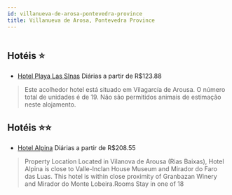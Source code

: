 ```yaml
---
id: villanueva-de-arosa-pontevedra-province
title: Villanueva de Arosa, Pontevedra Province
---
```


<center><img src="https://assets.cosmos-data.com/1/05f1a6e50fe255541ac053c9db8d2e88-540492.jpg" alt="" /></center>


## Hotéis ⭐️

-    [Hotel Playa Las SInas](https://www.hurb.com/aud/https://www.hurb.com/hoteis/villanueva-de-arosa/hotel-playa-las-sinas-JNP-JP375877?cmp=18055) Diárias a partir de R$123.88
   > Este acolhedor hotel está situado em Vilagarcía de Arousa. O número total de unidades é de 19. Não são permitidos animais de estimação neste alojamento. 

## Hotéis ⭐️⭐️

-    [Hotel Alpina](https://www.hurb.com/aud/https://www.hurb.com/hoteis/villanueva-de-arosa/hotel-alpina-JNP-JP105209?cmp=18055) Diárias a partir de R$208.55
   > Property Location Located in Vilanova de Arousa (Rias Baixas), Hotel Alpina is close to Valle-Inclan House Museum and Mirador do Faro das Luas.  This hotel is within close proximity of Granbazan Winery and Mirador do Monte Lobeira.Rooms Stay in one of 18 
